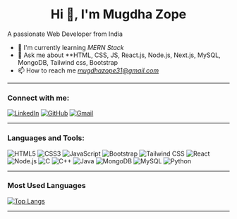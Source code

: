 <h1 align="center">
Hi 👋, I'm Mugdha Zope
</h1>

A passionate Web Developer from India

- 🌱 I'm currently learning *MERN Stack*
- 💬 Ask me about **HTML, CSS, JS, React.js, Node.js, Next.js, MySQL, MongoDB, Tailwind css, Bootstrap
- 📫 How to reach me *mugdhazope31@gmail.com*

---

### Connect with me:
[![LinkedIn](https://img.shields.io/badge/LinkedIn-0A66C2?style=for-the-badge&logo=linkedin&logoColor=white)](https://www.linkedin.com/in/mugdha-zope-1290702b8)
[![GitHub](https://img.shields.io/badge/GitHub-181717?style=for-the-badge&logo=github&logoColor=white)](https://github.com/mugdhaz31/)
[![Gmail](https://img.shields.io/badge/Gmail-D14836?style=for-the-badge&logo=gmail&logoColor=white)](mailto:mugdhazope31@gmail.com)

---

### Languages and Tools:
![HTML5](https://img.shields.io/badge/HTML5-E34F26?style=for-the-badge&logo=html5&logoColor=white)
![CSS3](https://img.shields.io/badge/CSS3-1572B6?style=for-the-badge&logo=css3&logoColor=white)
![JavaScript](https://img.shields.io/badge/JavaScript-F7DF1E?style=for-the-badge&logo=javascript&logoColor=black)
![Bootstrap](https://img.shields.io/badge/Bootstrap-563D7C?style=for-the-badge&logo=bootstrap&logoColor=white)
![Tailwind CSS](https://img.shields.io/badge/Tailwind_CSS-38B2AC?style=for-the-badge&logo=tailwind-css&logoColor=white)
![React](https://img.shields.io/badge/React-61DAFB?style=for-the-badge&logo=react&logoColor=black)
![Node.js](https://img.shields.io/badge/Node.js-339933?style=for-the-badge&logo=nodedotjs&logoColor=white)
![C](https://img.shields.io/badge/C-00599C?style=for-the-badge&logo=c&logoColor=white)
![C++](https://img.shields.io/badge/C++-00599C?style=for-the-badge&logo=cplusplus&logoColor=white)
![Java](https://img.shields.io/badge/Java-007396?style=for-the-badge&logo=java&logoColor=white)
![MongoDB](https://img.shields.io/badge/MongoDB-47A248?style=for-the-badge&logo=mongodb&logoColor=white)
![MySQL](https://img.shields.io/badge/MySQL-4479A1?style=for-the-badge&logo=mysql&logoColor=white)
![Python](https://img.shields.io/badge/Python-3776AB?style=for-the-badge&logo=python&logoColor=white)


---

### Most Used Languages
[![Top Langs](https://github-readme-stats.vercel.app/api/top-langs/?username=mugdhaz31&layout=compact&hide=hack&theme=dark)](https://github.com/mugdhaz31)

---
